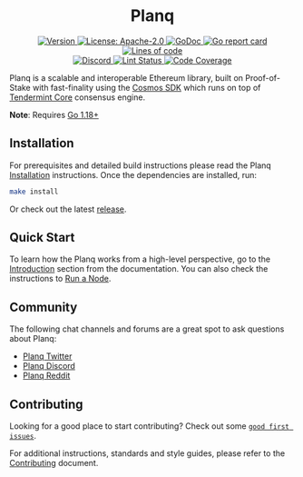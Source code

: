 <!--
parent:
  order: false
-->

<div align="center">
  <h1> Planq </h1>
</div>

<div align="center">
  <a href="https://github.com/planq-network/planq/releases/latest">
    <img alt="Version" src="https://img.shields.io/github/tag/planq-network/planq.svg" />
  </a>
  <a href="https://github.com/planq-network/planq/blob/main/LICENSE">
    <img alt="License: Apache-2.0" src="https://img.shields.io/github/license/planq-network/planq.svg" />
  </a>
  <a href="https://pkg.go.dev/github.com/planq-network/planq">
    <img alt="GoDoc" src="https://godoc.org/github.com/planq-network/planq?status.svg" />
  </a>
  <a href="https://goreportcard.com/report/github.com/planq-network/planq">
    <img alt="Go report card" src="https://goreportcard.com/badge/github.com/planq-network/planq"/>
  </a>
  <a href="https://bestpractices.coreinfrastructure.org/projects/5018">
    <img alt="Lines of code" src="https://img.shields.io/tokei/lines/github/planq-network/planq">
  </a>
</div>
<div align="center">
  <a href="https://discord.gg/jGTPyYmpsq">
    <img alt="Discord" src="https://img.shields.io/discord/809048090249134080.svg" />
  </a>
  <a href="https://github.com/planq-network/planq/actions?query=branch%3Amain+workflow%3ALint">
    <img alt="Lint Status" src="https://github.com/planq-network/planq/actions/workflows/lint.yml/badge.svg?branch=main" />
  </a>
  <a href="https://codecov.io/gh/planq-network/planq">
    <img alt="Code Coverage" src="https://codecov.io/gh/planq-network/planq/branch/main/graph/badge.svg" />
  </a>
</div>

Planq is a scalable and interoperable Ethereum library, built on Proof-of-Stake with fast-finality using the [Cosmos SDK](https://github.com/cosmos/cosmos-sdk/) which runs on top of [Tendermint Core](https://github.com/tendermint/tendermint) consensus engine.

**Note**: Requires [Go 1.18+](https://golang.org/dl/)

## Installation

For prerequisites and detailed build instructions please read the Planq [Installation](https://docs.planq.network/validators/quickstart/installation.html) instructions. Once the dependencies are installed, run:

```bash
make install
```

Or check out the latest [release](https://github.com/planq-network/planq/releases).

## Quick Start

To learn how the Planq works from a high-level perspective, go to the [Introduction](https://docs.planq.network/about/intro/overview.html) section from the documentation. You can also check the instructions to [Run a Node](https://docs.planq.network/validators/quickstart/run_node.html).

## Community

The following chat channels and forums are a great spot to ask questions about Planq:

- [Planq Twitter](https://twitter.com/PlanqFoundation)
- [Planq Discord](https://discord.gg/jGTPyYmpsq)
- [Planq Reddit](https://reddit.com/r/planq_network)

## Contributing

Looking for a good place to start contributing? Check out some [`good first issues`](https://github.com/planq-network/planq/issues?q=is%3Aopen+is%3Aissue+label%3A%22good+first+issue%22).

For additional instructions, standards and style guides, please refer to the [Contributing](./CONTRIBUTING.md) document.
